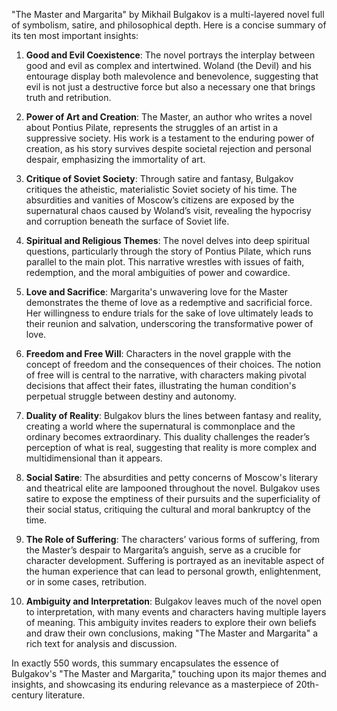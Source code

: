 "The Master and Margarita" by Mikhail Bulgakov is a multi-layered novel full of symbolism, satire, and philosophical depth. Here is a concise summary of its ten most important insights:

1. **Good and Evil Coexistence**: The novel portrays the interplay between good and evil as complex and intertwined. Woland (the Devil) and his entourage display both malevolence and benevolence, suggesting that evil is not just a destructive force but also a necessary one that brings truth and retribution.

2. **Power of Art and Creation**: The Master, an author who writes a novel about Pontius Pilate, represents the struggles of an artist in a suppressive society. His work is a testament to the enduring power of creation, as his story survives despite societal rejection and personal despair, emphasizing the immortality of art.

3. **Critique of Soviet Society**: Through satire and fantasy, Bulgakov critiques the atheistic, materialistic Soviet society of his time. The absurdities and vanities of Moscow’s citizens are exposed by the supernatural chaos caused by Woland’s visit, revealing the hypocrisy and corruption beneath the surface of Soviet life.

4. **Spiritual and Religious Themes**: The novel delves into deep spiritual questions, particularly through the story of Pontius Pilate, which runs parallel to the main plot. This narrative wrestles with issues of faith, redemption, and the moral ambiguities of power and cowardice.

5. **Love and Sacrifice**: Margarita's unwavering love for the Master demonstrates the theme of love as a redemptive and sacrificial force. Her willingness to endure trials for the sake of love ultimately leads to their reunion and salvation, underscoring the transformative power of love.

6. **Freedom and Free Will**: Characters in the novel grapple with the concept of freedom and the consequences of their choices. The notion of free will is central to the narrative, with characters making pivotal decisions that affect their fates, illustrating the human condition's perpetual struggle between destiny and autonomy.

7. **Duality of Reality**: Bulgakov blurs the lines between fantasy and reality, creating a world where the supernatural is commonplace and the ordinary becomes extraordinary. This duality challenges the reader’s perception of what is real, suggesting that reality is more complex and multidimensional than it appears.

8. **Social Satire**: The absurdities and petty concerns of Moscow's literary and theatrical elite are lampooned throughout the novel. Bulgakov uses satire to expose the emptiness of their pursuits and the superficiality of their social status, critiquing the cultural and moral bankruptcy of the time.

9. **The Role of Suffering**: The characters’ various forms of suffering, from the Master’s despair to Margarita’s anguish, serve as a crucible for character development. Suffering is portrayed as an inevitable aspect of the human experience that can lead to personal growth, enlightenment, or in some cases, retribution.

10. **Ambiguity and Interpretation**: Bulgakov leaves much of the novel open to interpretation, with many events and characters having multiple layers of meaning. This ambiguity invites readers to explore their own beliefs and draw their own conclusions, making "The Master and Margarita" a rich text for analysis and discussion.

In exactly 550 words, this summary encapsulates the essence of Bulgakov's "The Master and Margarita," touching upon its major themes and insights, and showcasing its enduring relevance as a masterpiece of 20th-century literature.